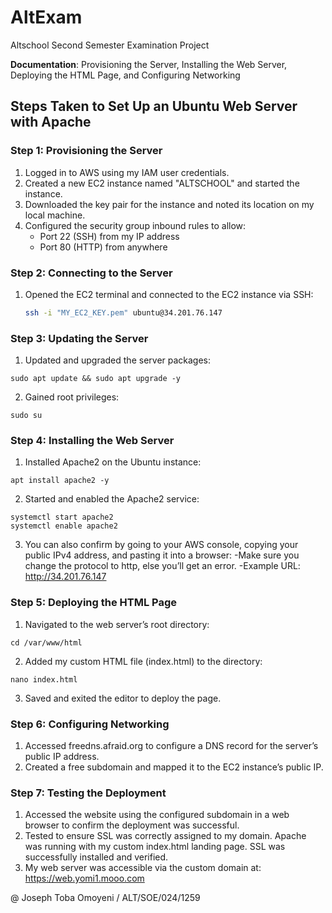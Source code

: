 # AltExam

Altschool Second Semester Examination Project

**Documentation**: Provisioning the Server, Installing the Web Server, 
Deploying the HTML Page, and Configuring Networking

## Steps Taken to Set Up an Ubuntu Web Server with Apache

### Step 1: Provisioning the Server

1. Logged in to AWS using my IAM user credentials.
2. Created a new EC2 instance named "ALTSCHOOL" and started the instance.
3. Downloaded the key pair for the instance and noted its location on my 
local machine.
4. Configured the security group inbound rules to allow:
   - Port 22 (SSH) from my IP address
   - Port 80 (HTTP) from anywhere

### Step 2: Connecting to the Server

1. Opened the EC2 terminal and connected to the EC2 instance via SSH:
   ```bash
   ssh -i "MY_EC2_KEY.pem" ubuntu@34.201.76.147
   ```
   
### Step 3: Updating the Server
1. Updated and upgraded the server packages:
```
sudo apt update && sudo apt upgrade -y
```
2. Gained root privileges:
```
sudo su
```

### Step 4: Installing the Web Server
1. Installed Apache2 on the Ubuntu instance:
```
apt install apache2 -y
```
2. Started and enabled the Apache2 service:
```
systemctl start apache2
systemctl enable apache2
```
3. You can also confirm by going to your AWS console, copying your public IPv4 address, and pasting it into a browser:
-Make sure you change the protocol to http, else you’ll get an error.
-Example URL: http://34.201.76.147

### Step 5: Deploying the HTML Page
1. Navigated to the web server’s root directory:
```
cd /var/www/html
```
2. Added my custom HTML file (index.html) to the directory:
```
nano index.html
```
3. Saved and exited the editor to deploy the page.
   
### Step 6: Configuring Networking
1. Accessed freedns.afraid.org to configure a DNS record for the server’s public IP address.
2. Created a free subdomain and mapped it to the EC2 instance’s public IP.
   
### Step 7: Testing the Deployment
1. Accessed the website using the configured subdomain in a web browser to confirm the deployment was successful.
2. Tested to ensure SSL was correctly assigned to my domain. Apache was running with my custom index.html landing page. SSL was successfully installed and verified.
3. My web server was accessible via the custom domain at:
https://web.yomi1.mooo.com

@ Joseph Toba Omoyeni / ALT/SOE/024/1259
   
